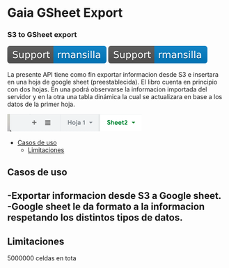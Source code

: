 # Gaia GSheet Export 

### S3 to GSheet export

[![Support](https://github.com/abasile-ml/testeo-git/blob/master/img/Support%20-%20rmansilla-blue.svg)](https://app.intercom.io/a/apps/avw9yqcm/home)
[![Support](https://github.com/abasile-ml/testeo-git/blob/master/img/Support%20-%20rmansilla-blue.svg)](https://app.intercom.io/a/apps/avw9yqcm/home)

La presente API tiene como fin exportar informacion desde S3 e insertara en una hoja de google sheet (preestablecida). El libro cuenta en principio con dos hojas. En una podrá observarse la informacion importada del servidor y en la otra una tabla dinámica la cual se actualizara en base a los datos de la primer hoja.

![alt text](https://github.com/abasile-ml/testeo-git/blob/master/img/Screen%20Shot%202019-12-03%20at%2015.23.19.png)

- [Casos de uso](#casosdeuso)
  - [Limitaciones](#limitaciones)
## Casos de uso
-Exportar informacion desde S3 a Google sheet.
-Google sheet le da formato a la informacion respetando los distintos tipos de datos.
-

## Limitaciones
5000000 celdas en tota
